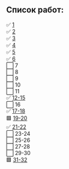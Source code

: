 ## Список работ:
:white_check_mark: [1](https://github.com/Zyablikitsme/Java_practice/tree/master/src/ru/mirea/java/practice1)    
:white_check_mark: [2](https://github.com/Zyablikitsme/Java_practice/tree/master/src/ru/mirea/java/practice2)    
:white_check_mark: [3](https://github.com/Zyablikitsme/Java_practice/tree/master/src/ru/mirea/java/practice3)    
:white_check_mark: [4](https://github.com/Zyablikitsme/Java_practice_4pr_JavaFX)    
:white_check_mark: [5](https://github.com/Zyablikitsme/Java_practice/tree/master/src/ru/mirea/java/practice5)    
:white_check_mark: [6](https://github.com/Zyablikitsme/Java_practice/tree/master/src/ru/mirea/java/practice6)    
:white_large_square: 7    
:white_large_square: 8    
:white_large_square: 9    
:white_large_square: 10    
:white_large_square: 11    
:white_check_mark: [12-15](https://github.com/Zyablikitsme/Java_practice/tree/master/src/ru/mirea/java/practice12_15)    
:white_large_square: 16    
:white_check_mark: [17-18](https://github.com/Zyablikitsme/Java_practice/tree/master/src/ru/mirea/java/practice17_18)    
:green_square: [19-20](https://github.com/Zyablikitsme/Java_practice/tree/master/src/ru/mirea/java/practice19_20)    
:white_check_mark: [21-22](https://github.com/Zyablikitsme/Java_practice/tree/master/src/ru/mirea/java/practice21_22)    
:white_large_square: 23-24    
:white_large_square: 25-26    
:white_large_square: 27-28    
:white_large_square: 29-30    
:green_square: [31-32](https://github.com/Zyablikitsme/Java_practice_31_32pr_Spring)

